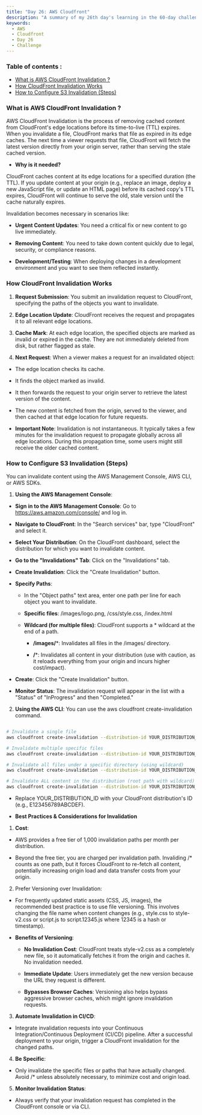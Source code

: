 ```yaml
---
title: "Day 26: AWS Cloudfront"
description: "A summary of my 26th day's learning in the 60-day challenge, covering basic concepts of Cloudfront."
keywords:
  - AWS
  - Cloudfront
  - Day 26
  - Challenge
---
```


### Table of contents :
- [What is AWS CloudFront Invalidation ?](#what-is-aws-cloudfront-invalidation-)
- [How CloudFront Invalidation Works](#how-cloudfront-invalidation-works)
- [How to Configure S3 Invalidation (Steps)](#how-to-configure-s3-invalidation-steps)


### What is AWS CloudFront Invalidation ?
AWS CloudFront Invalidation is the process of removing cached content from CloudFront's edge locations before its time-to-live (TTL) expires. When you invalidate a file, CloudFront marks that file as expired in its edge caches. The next time a viewer requests that file, CloudFront will fetch the latest version directly from your origin server, rather than serving the stale cached version.

- **Why is it needed?**

CloudFront caches content at its edge locations for a specified duration (the TTL). If you update content at your origin (e.g., replace an image, deploy a new JavaScript file, or update an HTML page) before its cached copy's TTL expires, CloudFront will continue to serve the old, stale version until the cache naturally expires.

Invalidation becomes necessary in scenarios like:

- **Urgent Content Updates**: You need a critical fix or new content to go live immediately.

- **Removing Content**: You need to take down content quickly due to legal, security, or compliance reasons.

- **Development/Testing**: When deploying changes in a development environment and you want to see them reflected instantly.

### How CloudFront Invalidation Works
1. **Request Submission**: You submit an invalidation request to CloudFront, specifying the paths of the objects you want to invalidate.

2. **Edge Location Update**: CloudFront receives the request and propagates it to all relevant edge locations.

3. **Cache Mark**: At each edge location, the specified objects are marked as invalid or expired in the cache. They are not immediately deleted from disk, but rather flagged as stale.

4. **Next Request**: When a viewer makes a request for an invalidated object:

  - The edge location checks its cache.

  - It finds the object marked as invalid.

  - It then forwards the request to your origin server to retrieve the latest version of the content.

  - The new content is fetched from the origin, served to the viewer, and then cached at that edge location for future requests.

- **Important Note**: Invalidation is not instantaneous. It typically takes a few minutes for the invalidation request to propagate globally across all edge locations. During this propagation time, some users might still receive the older cached content.

### How to Configure S3 Invalidation (Steps)
You can invalidate content using the AWS Management Console, AWS CLI, or AWS SDKs.

1. **Using the AWS Management Console**:
- **Sign in to the AWS Management Console**: Go to https://aws.amazon.com/console/ and log in.

- **Navigate to CloudFront**: In the "Search services" bar, type "CloudFront" and select it.

- **Select Your Distribution**: On the CloudFront dashboard, select the distribution for which you want to invalidate content.

- **Go to the "Invalidations" Tab**: Click on the "Invalidations" tab.

- **Create Invalidation**: Click the "Create Invalidation" button.

- **Specify Paths**:

  - In the "Object paths" text area, enter one path per line for each object you want to invalidate.

  - **Specific files**: /images/logo.png, /css/style.css, /index.html

  - **Wildcard (for multiple files)**: CloudFront supports a * wildcard at the end of a path.

    - **/images/***: Invalidates all files in the /images/ directory.

    - **/***: Invalidates all content in your distribution (use with caution, as it reloads everything from your origin and incurs higher cost/impact).

- **Create**: Click the "Create Invalidation" button.

- **Monitor Status**: The invalidation request will appear in the list with a "Status" of "InProgress" and then "Completed."

2. **Using the AWS CLI**:
You can use the aws cloudfront create-invalidation command.


```Bash

# Invalidate a single file
aws cloudfront create-invalidation --distribution-id YOUR_DISTRIBUTION_ID --paths "/path/to/your/file.ext"

# Invalidate multiple specific files
aws cloudfront create-invalidation --distribution-id YOUR_DISTRIBUTION_ID --paths "/path/to/file1.ext" "/path/to/file2.ext"

# Invalidate all files under a specific directory (using wildcard)
aws cloudfront create-invalidation --distribution-id YOUR_DISTRIBUTION_ID --paths "/js/*"

# Invalidate ALL content in the distribution (root path with wildcard)
aws cloudfront create-invalidation --distribution-id YOUR_DISTRIBUTION_ID --paths "/*"
```

- Replace YOUR_DISTRIBUTION_ID with your CloudFront distribution's ID (e.g., E123456789ABCDEF).

- **Best Practices & Considerations for Invalidation**
1. **Cost**:

  - AWS provides a free tier of 1,000 invalidation paths per month per distribution.

  - Beyond the free tier, you are charged per invalidation path. Invaliding /* counts as one path, but it forces CloudFront to re-fetch all content, potentially increasing origin load and data transfer costs from your origin.

2. Prefer Versioning over Invalidation:

  - For frequently updated static assets (CSS, JS, images), the recommended best practice is to use file versioning. This involves changing the file name when content changes (e.g., style.css to style-v2.css or script.js to script.12345.js where 12345 is a hash or timestamp).

  - **Benefits of Versioning**:

    - **No Invalidation Cost**: CloudFront treats style-v2.css as a completely new file, so it automatically fetches it from the origin and caches it. No invalidation needed.

    - **Immediate Update**: Users immediately get the new version because the URL they request is different.

    - **Bypasses Browser Caches**: Versioning also helps bypass aggressive browser caches, which might ignore invalidation requests.

3. **Automate Invalidation in CI/CD**:

  - Integrate invalidation requests into your Continuous Integration/Continuous Deployment (CI/CD) pipeline. After a successful deployment to your origin, trigger a CloudFront invalidation for the changed paths.

4. **Be Specific**:

  - Only invalidate the specific files or paths that have actually changed. Avoid /* unless absolutely necessary, to minimize cost and origin load.

5. **Monitor Invalidation Status**:

  - Always verify that your invalidation request has completed in the CloudFront console or via CLI.

